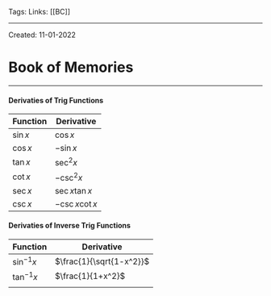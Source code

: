 Tags:
Links: [[BC]]

---
Created: 11-01-2022
# Book of Memories
---

#### Derivaties of Trig Functions
| Function  | Derivative        |
| --------- | ----------------- |
| $\sin{x}$ | $\cos{x}$         |
| $\cos{x}$ | $-\sin{x}$        |
| $\tan{x}$ | $\sec^2{x}$       |
| $\cot{x}$ | $-\csc^2{x}$      |
| $\sec{x}$ | $\sec{x}\tan{x}$  |
| $\csc{x}$ | $-\csc{x}\cot{x}$ |

#### Derivaties of Inverse Trig Functions
| Function       | Derivative               |
| -------------- | ------------------------ |
| $\sin^{-1}{x}$ | $\frac{1}{\sqrt{1-x^2}}$ |
| $\tan^{-1}{x}$ | $\frac{1}{1+x^2}$        |
|                |                          |
